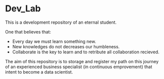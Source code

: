 
# Dev_Lab
This is a development repository of an eternal student.

One that believes that: 
* Every day we must learn something new. 
* New knowledges do not decreases our humbleness.
* Collaborate is the key to learn and to retribute all collaboration recieved.

The aim of this repository is to storage and register my path on this journey of an experienced business specialist (in continuous emprovement) that intent to become a data scientist. 

